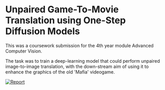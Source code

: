 # Unpaired Game-To-Movie Translation using One-Step Diffusion Models

This was a coursework submission for the 4th year module Advanced Computer Vision. 

The task was to train a deep-learning model that could perform unpaired image-to-image translation, with the down-stream aim of using it to enhance the graphics of the old 'Mafia' videogame. 

[![Report](./assets/report_preview.png)](https://mattia-git.github.io/unpaired-game-to-movie-translation/)